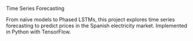 Time Series Forecasting

From naïve models to Phased LSTMs, this project explores time series forecasting to predict prices in the Spanish electricity market. Implemented in Python with TensorFlow.
